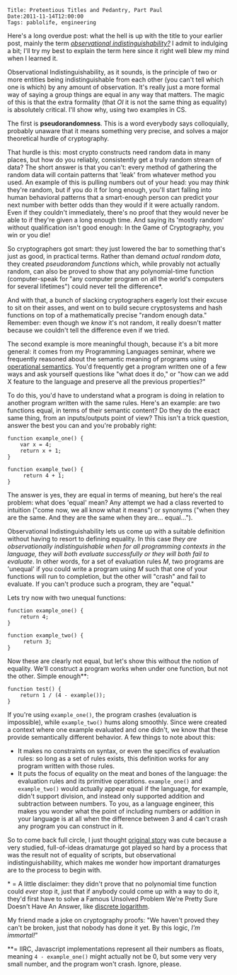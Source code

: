     Title: Pretentious Titles and Pedantry, Part Paul
    Date:2011-11-14T12:00:00
    Tags: pablolife, engineering


Here's a long overdue post: what the hell is up with the title to your earlier
post, mainly the term [_observational indistinguishability?_][1] I admit to
indulging a bit; I'll try my best to explain the term here since it
right well blew my mind when I learned it.

<!-- more -->

Observational Indistinguishability, as it sounds, is the principle of two
or more entities being indistinguishable from each other (you can't tell which
one is which) by any amount of observation. It's really just a more formal way
of saying a group things are equal in any way that matters. The magic of this is
that the extra formality (that _OI_ it is not the same thing as equality) is
absolutely critical. I'll show why, using two examples in CS.

The first is **pseudorandomness**. This is a word everybody says colloquially,
probably unaware that it means something very precise, and solves a major
theoretical hurdle of cryptography.

That hurdle is this: most crypto constructs need random data in many places, but
how do you reliably, consistently get a truly random stream of data? The short
answer is that you can't: every method of gathering the random data will contain
patterns that 'leak' from whatever method you used. An example of this is
pulling numbers out of your head: you may _think_ they're random, but if you do
it for long enough, you'll start falling into human behavioral patterns that a
smart-enough person can predict your next number with better odds than they
would if it were actually random. Even if they couldn't immediately, there's no
proof that they would never be able to if they're given a long enough time. And
saying its 'mostly random' without qualification isn't good enough: In the Game
of Cryptography, you win or you die!

So cryptographers got smart: they just lowered the bar to something that's
just as good, in practical terms. Rather than demand _actual random data_, they
created _pseudorandom functions_ which, while provably not actually random,
can also be proved to show that any polynomial-time function (computer-speak for
"any computer program on all the world's computers for several lifetimes") could
never tell the difference\*.

And with that, a bunch of slacking cryptographers eagerly lost their excuse to
sit on their asses, and went on to build secure cryptosystems and hash functions
on top of a mathematically precise "random enough data." Remember: even though
we _know_ it's not random, it really doesn't matter because we couldn't tell the
difference even if we tried.

The second example is more meaningful though, because it's a bit more general:
it comes from my Programming Languages seminar, where we frequently reasoned
about the semantic meaning of programs using [operational semantics][2]. You'd
frequently get a program written one of a few ways and ask yourself questions
like "what does it do," or "how can we add X feature to the language and
preserve all the previous properties?"

To do this, you'd have to understand what a program is doing in relation to
another program written with the same rules. Here's an example: are two
functions equal, in terms of their semantic content? Do they do the exact same
thing, from an inputs/outputs point of view? This isn't a trick question, answer
the best you can and you're probably right:

    function example_one() {
        var x = 4;
        return x + 1;
    }

    function example_two() {
         return 4 + 1;
    }

The answer is yes, they are equal in terms of meaning, but here's the real
problem: what does 'equal' mean? Any attempt we had a class reverted to
intuition ("come now, we all know what it means") or synonyms ("when they are
the same. And they are the same when they are... equal...").

Observational Indistinguishability lets us come up with a suitable definition
without having to resort to defining equality. In this case _they are
observationally indistinguishable when for all programming contexts in the
language, they will both evaluate successfully or they will both fail to
evaluate_.  In other words, for a set of evaluation rules _M_, two programs are
'unequal' if you could write a program using _M_ such that one of your functions
will run to completion, but the other will "crash" and fail to evaluate. If you
can't produce such a program, they are "equal."

Lets try now with two unequal functions:

    function example_one() {
        return 4;
    }

    function example_two() {
         return 3;
    }

Now these are clearly not equal, but let's show this without the notion of
equality. We'll construct a program works when under one function, but not the
other. Simple enough\*\*:

    function test() {
        return 1 / (4 - example());
    }

If you're using `example_one()`, the program crashes (evaluation is
impossible), while `example_two()` hums along smoothly. Since were created a
context where one example evaluated and one didn't, we know that these provide
semantically different behavior. A few things to note about this:

* It makes no constraints on syntax, or even the specifics of evaluation rules:
  so long as a set of rules exists, this definition works for any program
  written with those rules.
* It puts the focus of equality on the meat and bones of the language: the
  evaluation rules and its primitive operations. `example_one()` and
  `example_two()` would actually appear equal if the language, for example,
  didn't support division, and instead only supported addition and subtraction
  between numbers. To you, as a language engineer, this makes you wonder what
  the point of including numbers or addition in your language is at all when the
  difference between 3 and 4 can't crash any program you can construct in it.

So to come back full circle, I just thought [original story][1] was cute because
a very studied, full-of-ideas dramaturge got played so hard by a process that
was the result not of equality of scripts, but observational
indistinguishability, which makes me wonder how important dramaturges are to the
process to begin with.

\* = A little disclaimer: they didn't prove that no polynomial time function
could _ever_ stop it, just that if anybody could come up with a way to do it,
they'd first have to solve a Famous Unsolved Problem We're Pretty Sure Doesn't
Have An Answer, like [discrete logarithm][3].

My friend made a joke on cryptography proofs: "We haven't proved they can't
be broken, just that nobody has done it yet. By this logic, _I'm immortal!_"

\*\*= IIRC, Javascript implementations represent all their numbers as floats,
meaning `4 - example_one()` might actually not be 0, but some very very small
number, and the program won't crash. Ignore, please.

  [1]: /2011/03/an-anecdote.html
  [2]: http://en.wikipedia.org/wiki/Operational_semantics
  [3]: http://en.wikipedia.org/wiki/Discrete_logarithm#Cryptography
